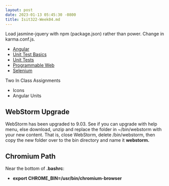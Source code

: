 ```yaml
---
layout: post
date: 2023-01-13 05:45:30 -0800
title: Isit322-Week04.md
---
```

Load jasmine-jquery with npm (package.json) rather than power. Change in karma.conf.js.

*   [Angular](http://bit.ly/AngularPart01)
*   [Unit Test Basics](http://bit.ly/elfunit)
*   [Unit Tests](http://bit.ly/unittestasync)
*   [Programmable Web](http://bit.ly/elven-programmable-web)
*   [Selenium](http://bit.ly/SeleniumIde)

Two In Class Assignments

*   Icons
*   Angular Units

## WebStorm Upgrade

WebStorm has been upgraded to 9.03\. See if you can upgrade with help menu, else download, unzip and replace the folder in ~/bin/webstorm with your new content. That is, close WebStorm, delete /bin/webstorm, then copy the new folder over to the bin directory and name it **webstorm.**

## Chromium Path

Near the bottom of **.bashrc**:

*   **export CHROME_BIN=/usr/bin/chromium-browser**
